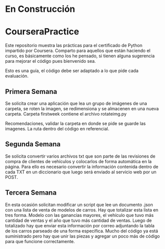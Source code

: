 # ******En Construcción******
# CourseraPractice

Este repositorio muestra las prácticas para el certificado de Python impartido por Coursera. Comparto para aquellos que están haciendo el curso, es básicamente como los he pensado, si tienen alguna sugerencia para mejorar el código pues bienvenido sea. 

Esto es una guía, el código debe ser adaptado a lo que pide cada evaluación. 

## Primera Semana ##
Se solicita crear una aplicación que lea un grupo de imágenes de una carpeta, se roten la imagen, se redimensiona y se almacenen en una nueva carpeta. Carpeta firstweek contiene el archivo rotateimg.py

Recomendaciones, validar la carpeta en donde se pide se guarde las imagenes. La ruta dentro del código en referencial. 

## Segunda Semana ##
Se solicita convertir varios archivos txt que son parte de las revisiones de compra de clientes de vehículos y colocarlos de forma automática en la página. Para ello es necesario convertir la información contenida dentro de cada TXT en un diccionario que luego será enviado al servicio web por un POST. 

## Tercera Semana ##
En esta ocasión solicitan modificar un script que lee un documento .json con una lista de venta de modelos de carros. Hay que totalizar esta lista en tres forma. Modelo con las ganancias mayores, el vehículo que tuvo más cantidad de ventas y el año que tuvo más cantidad de ventas. Luego de totalizado hay que enviar esta información por correo adjuntando la tabla de los carros parseado de una forma específica. Mucho del código ya está suministrado pero hay que unir las piezas y agregar un poco más de código para que funcione correctamente. 
